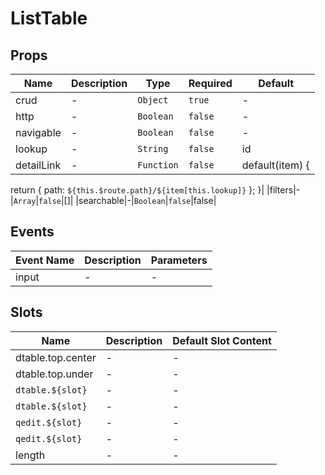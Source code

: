 # ListTable

## Props

<!-- @vuese:ListTable:props:start -->

|Name|Description|Type|Required|Default|
|---|---|---|---|---|
|crud|-|`Object`|`true`|-|
|http|-|`Boolean`|`false`|-|
|navigable|-|`Boolean`|`false`|-|
|lookup|-|`String`|`false`|id|
|detailLink|-|`Function`|`false`|default(item) {
  return {
    path: `${this.$route.path}/${item[this.lookup]}`
  };
}|
|filters|-|`Array`|`false`|[]|
|searchable|-|`Boolean`|`false`|false|

<!-- @vuese:ListTable:props:end -->


## Events

<!-- @vuese:ListTable:events:start -->

|Event Name|Description|Parameters|
|---|---|---|
|input|-|-|

<!-- @vuese:ListTable:events:end -->


## Slots

<!-- @vuese:ListTable:slots:start -->

|Name|Description|Default Slot Content|
|---|---|---|
|dtable.top.center|-|-|
|dtable.top.under|-|-|
|`dtable.${slot}`|-|-|
|`dtable.${slot}`|-|-|
|`qedit.${slot}`|-|-|
|`qedit.${slot}`|-|-|
|length|-|-|

<!-- @vuese:ListTable:slots:end -->


